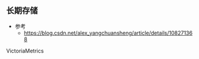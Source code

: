 ## 长期存储
- 参考
    - https://blog.csdn.net/alex_yangchuansheng/article/details/108271368

VictoriaMetrics